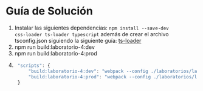 # Guía de Solución

1. Instalar las siguientes dependencias: <code>npm install --save-dev css-loader ts-loader typescript</code> además de crear el archivo tsconfig.json siguiendo la siguiente guía: [ts-loader]([TAREA.md](https://github.com/TypeStrong/ts-loader))
2. npm run build:laboratorio-4:dev
3. npm run build:laboratorio-4:prod
4. ```javascript
    "scripts": {
        "build:laboratorio-4:dev": "webpack --config ./laboratorios/laboratorio-4/webpack.dev.js",
        "build:laboratorio-4:prod": "webpack --config ./laboratorios/laboratorio-4/webpack.prod.js"
    }
  ```